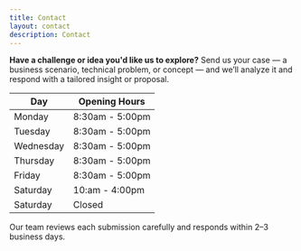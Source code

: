 ```yaml
---
title: Contact
layout: contact
description: Contact
---
```

**Have a challenge or idea you'd like us to explore?**
Send us your case — a business scenario, technical problem, or concept — and we’ll analyze it and respond with a tailored insight or proposal.

| Day       | Opening Hours   |
| --------- | --------------- |
| Monday    | 8:30am - 5:00pm |
| Tuesday   | 8:30am - 5:00pm |
| Wednesday | 8:30am - 5:00pm |
| Thursday  | 8:30am - 5:00pm |
| Friday    | 8:30am - 5:00pm |
| Saturday  | 10:am - 4:00pm  |
| Saturday  | Closed          |

Our team reviews each submission carefully and responds within 2–3 business days.

